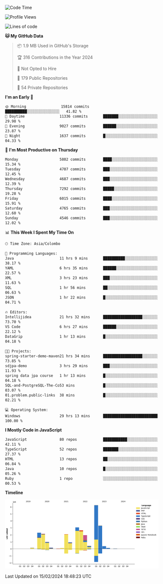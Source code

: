 
<!--START_SECTION:waka-->
![Code Time](http://img.shields.io/badge/Code%20Time-1%2C500%20hrs%2010%20mins-blue)

![Profile Views](http://img.shields.io/badge/Profile%20Views-0-blue)

![Lines of code](https://img.shields.io/badge/From%20Hello%20World%20I%27ve%20Written-27.1%20million%20lines%20of%20code-blue)

**🐱 My GitHub Data** 

> 📦 1.9 MB Used in GitHub's Storage 
 > 
> 🏆 316 Contributions in the Year 2024
 > 
> 🚫 Not Opted to Hire
 > 
> 📜 179 Public Repositories 
 > 
> 🔑 54 Private Repositories 
 > 
**I'm an Early 🐤** 

```text
🌞 Morning                15814 commits       ██████████░░░░░░░░░░░░░░░   41.82 % 
🌆 Daytime                11336 commits       ███████░░░░░░░░░░░░░░░░░░   29.98 % 
🌃 Evening                9027 commits        ██████░░░░░░░░░░░░░░░░░░░   23.87 % 
🌙 Night                  1637 commits        █░░░░░░░░░░░░░░░░░░░░░░░░   04.33 % 
```
📅 **I'm Most Productive on Thursday** 

```text
Monday                   5802 commits        ████░░░░░░░░░░░░░░░░░░░░░   15.34 % 
Tuesday                  4707 commits        ███░░░░░░░░░░░░░░░░░░░░░░   12.45 % 
Wednesday                4687 commits        ███░░░░░░░░░░░░░░░░░░░░░░   12.39 % 
Thursday                 7292 commits        █████░░░░░░░░░░░░░░░░░░░░   19.28 % 
Friday                   6015 commits        ████░░░░░░░░░░░░░░░░░░░░░   15.91 % 
Saturday                 4765 commits        ███░░░░░░░░░░░░░░░░░░░░░░   12.60 % 
Sunday                   4546 commits        ███░░░░░░░░░░░░░░░░░░░░░░   12.02 % 
```


📊 **This Week I Spent My Time On** 

```text
🕑︎ Time Zone: Asia/Colombo

💬 Programming Languages: 
Java                     11 hrs 9 mins       ██████████░░░░░░░░░░░░░░░   38.17 % 
YAML                     6 hrs 35 mins       ██████░░░░░░░░░░░░░░░░░░░   22.57 % 
XML                      3 hrs 23 mins       ███░░░░░░░░░░░░░░░░░░░░░░   11.63 % 
SQL                      1 hr 56 mins        ██░░░░░░░░░░░░░░░░░░░░░░░   06.63 % 
JSON                     1 hr 22 mins        █░░░░░░░░░░░░░░░░░░░░░░░░   04.71 % 

🔥 Editors: 
Intellijidea             21 hrs 32 mins      ██████████████████░░░░░░░   73.70 % 
VS Code                  6 hrs 27 mins       ██████░░░░░░░░░░░░░░░░░░░   22.12 % 
DataGrip                 1 hr 13 mins        █░░░░░░░░░░░░░░░░░░░░░░░░   04.18 % 

🐱‍💻 Projects: 
spring-starter-demo-maven21 hrs 34 mins      ██████████████████░░░░░░░   73.85 % 
sdjpa-demo               3 hrs 29 mins       ███░░░░░░░░░░░░░░░░░░░░░░   11.93 % 
spring data jpa course   1 hr 13 mins        █░░░░░░░░░░░░░░░░░░░░░░░░   04.18 % 
SQL-and-PostgreSQL-The-Co53 mins             █░░░░░░░░░░░░░░░░░░░░░░░░   03.07 % 
01.problem.public-links  38 mins             █░░░░░░░░░░░░░░░░░░░░░░░░   02.21 % 

💻 Operating System: 
Windows                  29 hrs 13 mins      █████████████████████████   100.00 % 
```

**I Mostly Code in JavaScript** 

```text
JavaScript               80 repos            ███████████░░░░░░░░░░░░░░   42.11 % 
TypeScript               52 repos            ███████░░░░░░░░░░░░░░░░░░   27.37 % 
HTML                     13 repos            ██░░░░░░░░░░░░░░░░░░░░░░░   06.84 % 
Java                     10 repos            █░░░░░░░░░░░░░░░░░░░░░░░░   05.26 % 
Ruby                     1 repo              ░░░░░░░░░░░░░░░░░░░░░░░░░   00.53 % 
```



**Timeline**

![Lines of Code chart](https://raw.githubusercontent.com/ccweerasinghe1994/ccweerasinghe1994/master/assets/bar_graph.png)


 Last Updated on 15/02/2024 18:48:23 UTC
<!--END_SECTION:waka-->
